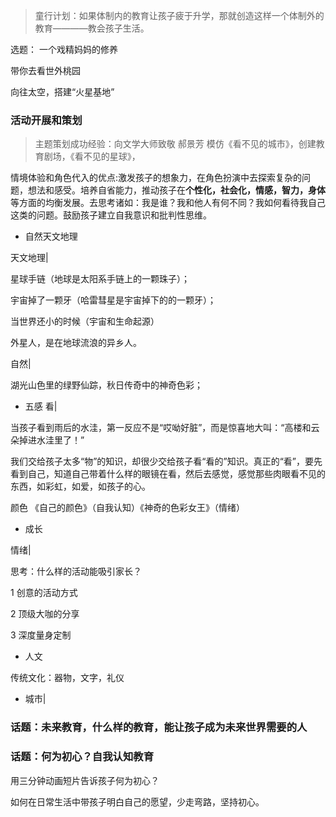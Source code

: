 
> 童行计划：如果体制内的教育让孩子疲于升学，那就创造这样一个体制外的教育————教会孩子生活。

选题：
一个戏精妈妈的修养

带你去看世外桃园

向往太空，搭建“火星基地” 

### 活动开展和策划


>主题策划成功经验：向文学大师致敬  郝景芳 模仿《看不见的城市》，创建教育剧场，《看不见的星球》，

情境体验和角色代入的优点:激发孩子的想象力，在角色扮演中去探索复杂的问题，想法和感受。培养自省能力，推动孩子在**个性化，社会化，情感，智力，身体**等方面的均衡发展。去思考诸如：我是谁？我和他人有何不同？我如何看待我自己这类的问题。鼓励孩子建立自我意识和批判性思维。
* 自然天文地理

天文地理|


星球手链（地球是太阳系手链上的一颗珠子）；

宇宙掉了一颗牙（哈雷彗星是宇宙掉下的的一颗牙）；

当世界还小的时候（宇宙和生命起源）

外星人，是在地球流浪的异乡人。

自然|

湖光山色里的绿野仙踪，秋日传奇中的神奇色彩；

* 五感
看|

当孩子看到雨后的水洼，第一反应不是“哎呦好脏”，而是惊喜地大叫：“高楼和云朵掉进水洼里了！”

我们交给孩子太多“物”的知识，却很少交给孩子看“看的”知识。真正的“看”，要先看到自己，知道自己带着什么样的眼镜在看，然后去感觉，感觉那些肉眼看不见的东西，如彩虹，如爱，如孩子的心。

颜色
《自己的颜色》（自我认知）《神奇的色彩女王》（情绪）


* 成长

情绪|

思考：什么样的活动能吸引家长？

1 创意的活动方式

2 顶级大咖的分享

3 深度量身定制 
* 人文

传统文化：器物，文字，礼仪

* 城市|
### 话题：未来教育，什么样的教育，能让孩子成为未来世界需要的人

### 话题：何为初心？自我认知教育

用三分钟动画短片告诉孩子何为初心？

 如何在日常生活中带孩子明白自己的愿望，少走弯路，坚持初心。
 
 
